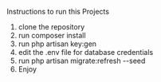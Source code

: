 Instructions to run this Projects

1. clone the repository
2. run composer install
3. run php artisan key:gen
4. edit the .env file for database credentials 
5. run php artisan migrate:refresh --seed 
6. Enjoy 
